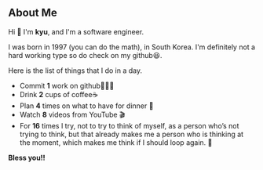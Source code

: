 ## About Me


Hi 👋 I'm **kyu**, and I'm a software engineer.



I was born in 1997 (you can do the math), in South Korea.
I'm definitely not a hard working type so do check on my github😆. 




Here is the list of things that I do in a day.
* Commit **1** work on github👨🏻‍💻
* Drink **2** cups of coffee☕️
* Plan **4** times on what to have for dinner 🍔
* Watch **8** videos from YouTube  🎬
* For **16** times I try, not to try to think of myself, as a person who’s not trying to think, but that already makes me a person who is thinking at the moment, which makes me think if I should loop again. 🤔



**Bless you!!**

